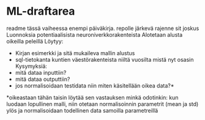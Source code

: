 # ML-draftarea
readme tässä vaiheessa enempi päiväkirja. repolle järkevä rajenne sit joskus
Luonnoksia potentiaalisista neuroniverkkorakenteista
Alotetaan alusta oikeilla peleillä
Löytyy:
- Kirjan esimerkki ja sitä mukaileva mallin alustus
- sql-tietokanta kuntien väestörakenteista niiltä vuosilta mistä nyt osasin
Kysymyksiä:
- mitä dataa inputtiin?
- mitä dataa outputtiin?
- jos normalisoidaan testidata niin miten käsitellään oikea data?*


*oikeastaan tähän taisin löytää sen vastauksen minkä odotinkin:
kun luodaan lopullinen malli, niin otetaan normalisoinnin parametrit (mean ja std) ylös ja normalisoidaan todellinen data samoilla parametreillä
